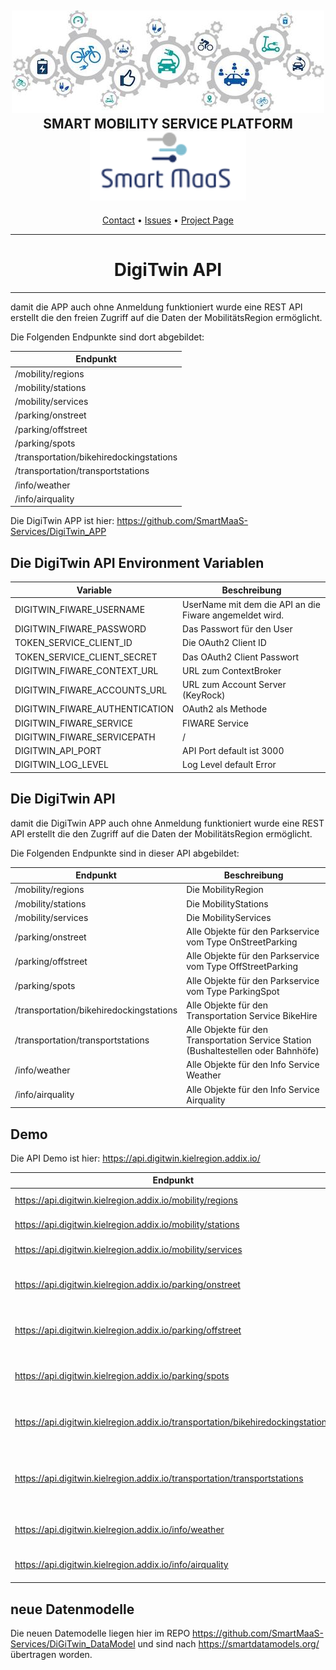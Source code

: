 <h2 align="center">
  <a href="https://smart-maas.eu/en/"><img src="https://github.com/SmartMaaS-Services/Transaction-Context-Manager/blob/main/docs/images/Header.jpeg" alt="Smart MaaS" width="500"></a>
  <br>
      SMART MOBILITY SERVICE PLATFORM
  <br>
  <a href="https://smart-maas.eu/en/"><img src="https://github.com/SmartMaaS-Services/Transaction-Context-Manager/blob/main/docs/images/Logos-Smart-MaaS.png" alt="Smart MaaS" width="250"></a>
  <br>
</h2>

<p align="center">
  <a href="mailto:info@smart-maas.eu">Contact</a> •
  <a href="https://github.com/SmartMaaS-Services/Transaction-Context-Manager/issues">Issues</a> •
  <a href="https://smart-maas.eu/en/">Project Page</a>
</p>


***

<h1 align="center">
  <a>
    DigiTwin API
  </a>
</h1>

***

damit die APP auch ohne Anmeldung funktioniert wurde eine REST API erstellt die den freien Zugriff auf die Daten der MobilitätsRegion ermöglicht.


Die Folgenden Endpunkte sind dort abgebildet:

Endpunkt |
---------|
/mobility/regions |
/mobility/stations | 
/mobility/services |
/parking/onstreet |
/parking/offstreet |
/parking/spots |
/transportation/bikehiredockingstations |
/transportation/transportstations |
/info/weather |
/info/airquality |

Die DigiTwin APP ist hier: https://github.com/SmartMaaS-Services/DigiTwin_APP


## Die DigiTwin API Environment Variablen

Variable | Beschreibung
---------|-------------
DIGITWIN_FIWARE_USERNAME | UserName mit dem die API an die Fiware angemeldet wird.
DIGITWIN_FIWARE_PASSWORD | Das Passwort für den User
TOKEN_SERVICE_CLIENT_ID | Die OAuth2 Client ID
TOKEN_SERVICE_CLIENT_SECRET | Das OAuth2 Client Passwort
DIGITWIN_FIWARE_CONTEXT_URL | URL zum ContextBroker
DIGITWIN_FIWARE_ACCOUNTS_URL | URL zum Account Server (KeyRock)
DIGITWIN_FIWARE_AUTHENTICATION | OAuth2 als Methode
DIGITWIN_FIWARE_SERVICE | FIWARE Service
DIGITWIN_FIWARE_SERVICEPATH | /
DIGITWIN_API_PORT | API Port default ist 3000
DIGITWIN_LOG_LEVEL | Log Level default Error



## Die DigiTwin API

damit die DigiTwin APP auch ohne Anmeldung funktioniert wurde eine REST API erstellt die den Zugriff auf die Daten der MobilitätsRegion ermöglicht.

Die Folgenden Endpunkte sind in dieser API abgebildet:

Endpunkt | Beschreibung
---------|-------------
/mobility/regions | Die MobilityRegion
/mobility/stations | Die MobilityStations
/mobility/services | Die MobilityServices
/parking/onstreet | Alle Objekte für den Parkservice vom Type OnStreetParking
/parking/offstreet | Alle Objekte für den Parkservice vom Type OffStreetParking
/parking/spots | Alle Objekte für den Parkservice vom Type  ParkingSpot
/transportation/bikehiredockingstations | Alle Objekte für den Transportation Service BikeHire
/transportation/transportstations | Alle Objekte für den Transportation Service Station (Bushaltestellen oder Bahnhöfe)
/info/weather | Alle Objekte für den Info Service Weather
/info/airquality | Alle Objekte für den Info Service Airquality


## Demo

Die API Demo ist hier: https://api.digitwin.kielregion.addix.io/

Endpunkt | Beschreibung
---------|-------------
https://api.digitwin.kielregion.addix.io/mobility/regions | Die MobilityRegion
https://api.digitwin.kielregion.addix.io/mobility/stations | Die MobilityStations
https://api.digitwin.kielregion.addix.io/mobility/services | Die MobilityServices
https://api.digitwin.kielregion.addix.io/parking/onstreet | Alle Objekte für den Parkservice vom Type OnStreetParking
https://api.digitwin.kielregion.addix.io/parking/offstreet | Alle Objekte für den Parkservice vom Type OffStreetParking
https://api.digitwin.kielregion.addix.io/parking/spots | Alle Objekte für den Parkservice vom Type  ParkingSpot
https://api.digitwin.kielregion.addix.io/transportation/bikehiredockingstations | Alle Objekte für den Transportation Service BikeHire
https://api.digitwin.kielregion.addix.io/transportation/transportstations | Alle Objekte für den Transportation Service Station (Bushaltestellen oder Bahnhöfe)
https://api.digitwin.kielregion.addix.io/info/weather | Alle Objekte für den Info Service Weather
https://api.digitwin.kielregion.addix.io/info/airquality | Alle Objekte für den Info Service Airquality


## neue Datenmodelle

Die neuen Datemodelle liegen hier im REPO https://github.com/SmartMaaS-Services/DiGiTwin_DataModel
und sind nach https://smartdatamodels.org/ übertragen worden.
